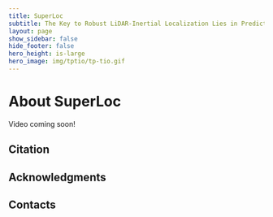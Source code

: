 ```yaml
---
title: SuperLoc
subtitle: The Key to Robust LiDAR-Inertial Localization Lies in Predicting Alignment Risks
layout: page
show_sidebar: false
hide_footer: false
hero_height: is-large
hero_image: img/tptio/tp-tio.gif
---
```


# About SuperLoc


Video coming soon!



## Citation



## Acknowledgments



## Contacts